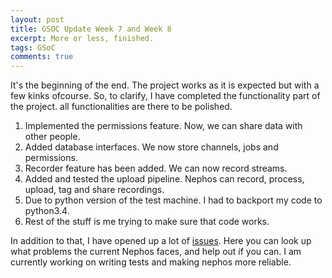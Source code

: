 ```yaml
---
layout: post
title: GSOC Update Week 7 and Week 8
excerpt: More or less, finished.
tags: GSoC
comments: true
---
```


It's the beginning of the end. The project works as it is expected but with a few kinks ofcourse.
So, to clarify, I have completed the functionality part of the project. all functionalities are there
to be polished.

1. Implemented the permissions feature. Now, we can share data with other people.
1. Added database interfaces. We now store channels, jobs and permissions.
1. Recorder feature has been added. We can now record streams.
1. Added and tested the upload pipeline. Nephos can record, process, upload, tag and share recordings.
1. Due to python version of the test machine. I had to backport my code to python3.4.
1. Rest of the stuff is me trying to make sure that code works.

In addition to that, I have opened up a lot of [issues]. Here you can look up what problems the current Nephos faces,
and help out if you can. I am currently working on writing tests and making nephos more reliable.

[issues]: https://github.com/AadityaNair/ProjectNephos/issues
